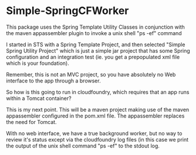 Simple-SpringCFWorker
=====================

This package uses the Spring Template Utility Classes in conjunction with the maven appassembler 
plugin to invoke a unix shell "ps -ef" command

I started in STS with a Spring Template Project, and then selected "Simple Spring Utility Project" 
which is just a simple jar project that has some Spring configuration and an integration test (ie. you get
a prepopulated xml file which is your foundation).

Remember, this is not an MVC project, so you have absolutely no Web interface to the app through a browser.

So how is this going to run in cloudfoundry, which requires that an app runs within a Tomcat container?

This is my next point. This will be a maven project making use of the maven appassembler configured 
in the pom.xml file. The appassembler replaces the need for Tomcat. 

With no web interface, we have a true background worker, but no way to review it's status except via the
cloudfoundry log files (in this case we print the output of the unix shell command "ps -ef" to the stdout log.
